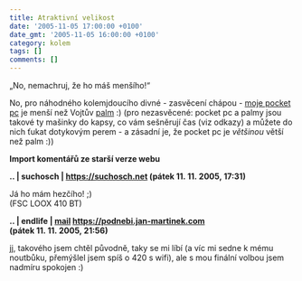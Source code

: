 ```yaml
---
title: Atraktivní velikost
date: '2005-11-05 17:00:00 +0100'
date_gmt: '2005-11-05 16:00:00 +0100'
category: kolem
tags: []
comments: []
---
```

<p>&bdquo;No, nemachruj, že ho máš menšího!&ldquo;</p>
<p>No, pro náhodného kolemjdoucího divné - zasvěcení chápou -
<a href="https://www.ce4you.cz/articles/detail.asp?a=46">moje pocket pc</a>
je menší než Vojtův
<a href="https://www.svetpda.cz/svetpda/svetpda.nsf/0/E4E6BE8395B5F5A1C1256B0B002B1120">palm</a> :)
(pro nezasvěcené: pocket pc a palmy jsou takové
ty mašinky do kapsy, co vám sešněrují čas (viz odkazy) a můžete do nich ťukat dotykovým
perem - a zásadní je, že pocket pc je <em>většinou</em> větší než palm :))</p>
<div class="import-komentaru">
<p><strong>Import komentářů ze starší verze webu</strong></p>
<div class="comment">
<p style="font-weight:bold"><span class="compredmet">..</span> | <span class="comname">suchosch</span> |  <a href="https://suchosch.net">https://suchosch.net</a> (pátek&nbsp;11.&nbsp;11.&nbsp;2005,&nbsp;17:31)</p>
<p>Já ho mám hezčího! ;) <br> (FSC LOOX 410 BT) </p>
</div>
<div class="comment">
<p style="font-weight:bold"><span class="compredmet">..</span> | <span class="comname">endlife</span> |  <a href="mailto:jan.martinek@post.cz">mail</a>  <a href="https://podnebi.jan-martinek.com">https://podnebi.jan-martinek.com</a> (pátek&nbsp;11.&nbsp;11.&nbsp;2005,&nbsp;21:56)</p>
<p>jj, takového jsem chtěl původně, taky se mi líbí (a víc mi sedne k mému noutbůku, přemýšlel jsem spíš o 420 s wifi), ale s mou finální volbou jsem nadmíru spokojen :) </p>
</div>
</div>
